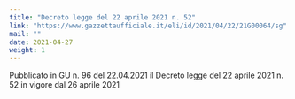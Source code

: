 ```yaml
---
title: "Decreto legge del 22 aprile 2021 n. 52"
link: "https://www.gazzettaufficiale.it/eli/id/2021/04/22/21G00064/sg"
mail: ""
date: 2021-04-27
weight: 1
---
```


Pubblicato in GU n. 96 del 22.04.2021 il Decreto legge del 22 aprile 2021 n. 52 in vigore dal 26 aprile 2021
